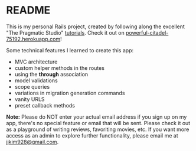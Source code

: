 # README

This is my personal Rails project, created by following along the excellent "The Pragmatic Studio" [tutorials](https://pragmaticstudio.com/). Check it out on [powerful-citadel-75192.herokuapp.com](powerful-citadel-75192.herokuapp.com)!

Some technical features I learned to create this app:
* MVC architecture
* custom helper methods in the routes
* using the **through** association
* model validations
* scope queries
* variations in migration generation commands
* vanity URLS
* preset callback methods

**Note:** Please do NOT enter your actual email address if you sign up on my app, there's no special feature or email that will be sent. Please check it out as a playground of writing reviews, favoriting movies, etc. If you want more access as an admin to explore further functionality, please email me at jjkim928@gmail.com.

